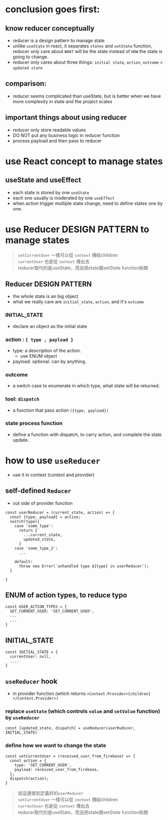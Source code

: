 # conclusion goes first:

## know reducer conceptually
- reducer is a design pattern to manage state
- unlike `useState` in react, it separates `states` and `setState` function, reducer only care about `WHAT` will be the state instead of `HOW` the state is going to change.
- reducer only cares about three things: `initial state`, `action`, `outcome` = `updated state`

## comparison:
- reducer seems complicated than useState, but is better when we have more complexity in state and the project scales

## important things about using reducer
- reducer only store readable values
- DO NOT put any business logic in reducer function
- process payload and then pass to reducer


# use React concept to manage states

## useState and useEffect
- each state is stored by one `useState`
- each one usually is moderated by one `useEffect` 
- when action trigger multiple state change, need to define states one by one.

# use Reducer DESIGN PATTERN to manage states
> `setCurrentUser` 一樣可以從 `context` 傳給children <br/> 
> `currentUser` 也是從 `context` 傳出去 <br/>
> reducer取代的是useState，而且把state跟setState function拆開 <br/>


## Reducer DESIGN PATTERN 
- the whole state is an big object
- what we really care are `initial_state`, `action`, and it's `outcome`

### INITIAL_STATE
- declare an object as the initial state

### action :  `{ type , payload }`
- type: a description of the action.
  - use ENUM object
- payload: optional. can by anything.

### outcome
- a switch case to enumerate in which type, what state will be returned.

### tool: `dispatch`
- a function that pass action `({type, payload})`

### state process function
- define a function with dispatch, to carry action, and complete the state update.


# how to use `useReducer` 
- use it in context (context and provider)

## self-defined `Reducer`
- out side of provider function
```
const userReducer = (current_state, action) => {
  const {type, payload} = action;
  switch(type){
    case 'some_type':
      return {
        ...current_state,
        updated_state,
      }
    case 'some_type_2':
      ...
  
    default:
      throw new Error(`unhandled type ${type} in userReducer`);
  }

}
```

## ENUM of action types, to reduce typo
```
const USER_ACTION_TYPES = {
  SET_CURRENT_USER: 'SET_CURRENT_USER',
  ...
  ...
}
```

## INITIAL_STATE 
```
const INITIAL_STATE = {
  currentUser: null,
  ....
}
```

## `useReducer` hook
- in provider function (which returns `<Context.Provider>{children}</Context.Provider>)`

### replace `useState` (which controls `value` and `setValue` function) by `useReducer`
```
const [updated_state, dispatch] = useReducer(userRuducer, INITIAL_STATE)
```

### define how we want to change the state
```
const setCurrentUser = (received_user_from_firebase) => {
  const action = {
    type: 'SET_CURRENT_USER',
    payload: received_user_from_firebase,
  };
  dispatch(action);
}
```
> 從這邊接到定義好的`userReducer` <br/>
> `setCurrentUser` 一樣可以從 `context` 傳給children  <br/>
> `currentUser` 也是從 `context` 傳出去 <br/>
> reducer取代的是useState，而且把state跟setState function拆開 <br/>







